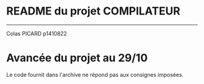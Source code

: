 # README du projet COMPILATEUR
-----
Colas PICARD
p1410822

# Avancée du projet au 29/10
Le code fournit dans l'archive ne répond pas aux consignes imposées.
